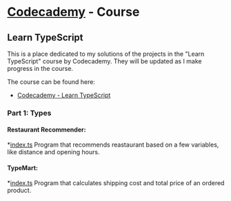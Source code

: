 # [Codecademy](https://www.codecademy.com) - Course 
## Learn TypeScript

This is a place dedicated to my solutions of the projects in the "Learn TypeScript" course by Codecademy. They will be updated as I make progress in the course.

The course can be found here:

- [Codecademy - Learn TypeScript](https://www.codecademy.com/learn/learn-typescript)

### Part 1: Types 

#### Restaurant Recommender:
*[index.ts](./RestaurantRecommende/index.ts)
Program that recommends reastaurant based on a few variables, like distance and opening hours. 

#### TypeMart:
*[index.ts](./TypeMart/index.ts)
Program that calculates shipping cost and total price of an ordered product.
